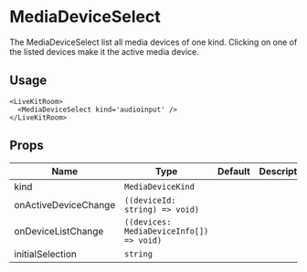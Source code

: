 <!--
!!!! Autogenerated File !!!!
This file was created by @livekit/components-docs-gen and should not be changed manually.
The contents of this file can be replaced at any time which would lead to the loss of all manual changes.
-->

# MediaDeviceSelect

The MediaDeviceSelect list all media devices of one kind. Clicking on one of the listed devices make it the active media device.

## Usage

```tsx
<LiveKitRoom>
  <MediaDeviceSelect kind='audioinput' />
</LiveKitRoom>
```

<!--USAGE_INSERT_MARKER-->


## Props

| Name | Type | Default | Description |
| --- | --- | --- | --- |
| kind | `MediaDeviceKind` |  |  |
| onActiveDeviceChange | `((deviceId: string) => void)` |  |  |
| onDeviceListChange | `((devices: MediaDeviceInfo[]) => void)` |  |  |
| initialSelection | `string` |  |  |

